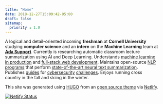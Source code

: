```yaml
---
title: "Home"
date: 2018-12-27T15:09:42-05:00
draft: false
sitemap:
  priority : 1.0
---
```


A logical and detail-oriented incoming **freshman** at **Cornell University** studying **computer science** and an **intern** on the **Machine Learning** team at **[Ada Support](https://www.ada.cx/)**. Currently is researching automatic classroom lecture summarization using AI and Deep Learning. Understands [machine learning in production](/projects/will-i-have-a-snow-day/) and [full-stack web development](/projects/ai-respiratory-doctor/). Maintains open-source [NLP programs](/projects/docsum/) that perform [state-of-the-art neural text summarization](/projects/transformersum/). Publishes [guides](https://picoctf2019.haydenhousen.com/) for [cybersecurity](https://github.com/HHousen/hack-the-box) [challenges](https://picoctf2021.haydenhousen.com/). Enjoys running cross country in the fall and skiing in the winter.

This site was generated using [HUGO](https://gohugo.io) from an [open source theme](https://github.com/HHousen/hugo-resume) via [Netlify](https://www.netlify.com/).

[![Netlify Status](https://api.netlify.com/api/v1/badges/81176736-61bd-4e42-8192-7cda85a1babe/deploy-status)](https://app.netlify.com/sites/hhousen/deploys)
